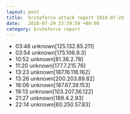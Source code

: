 ```yaml
---
layout: post
title:  bruteforce attack report 2018-07-29
date:   2018-07-29 23:59:59 +09:00
category: bruteforce report
---
```


* 03:48 unknown[125.132.85.211]
* 03:54 unknown[175.106.9.3]
* 10:52 unknown[81.36.2.78]
* 11:20 unknown[177.7.215.76]
* 13:23 unknown[187.16.116.162]
* 13:26 unknown[200.203.89.82]
* 18:06 unknown[187.67.39.153]
* 19:13 unknown[103.207.36.122]
* 21:27 unknown[189.4.2.93]
* 22:14 unknown[60.250.57.83]
